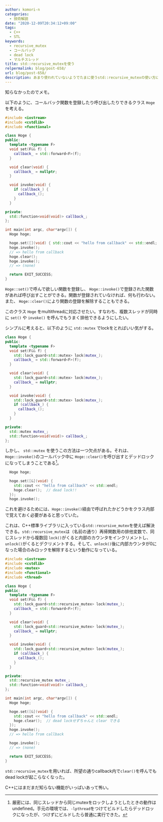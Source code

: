 ```yaml
---
author: komori-n
categories:
  - 技術解説
date: "2020-12-09T20:34:12+09:00"
tags:
  - C++
  - STL
keywords:
  - recursive_mutex
  - コールバック
  - dead lock
  - マルチスレッド
title: std::recursive_mutexを使う
relpermalink: blog/post-658/
url: blog/post-658/
description: あまり使われていないようでたまに使うstd::recursive_mutexの使い方について
---
```


知らなかったのでメモ。

以下のように、コールバック関数を登録したり呼び出したりできるクラス `Hoge` を考える。

```cpp
#include <iostream>
#include <cstdlib>
#include <functional>

class Hoge {
public:
  template <typename F>
  void set(F&& f) {
    callback_ = std::forward<F>(f);
  }

  void clear(void) {
    callback_ = nullptr;
  }

  void invoke(void) {
    if (callback_) {
      callback_();
    }
  }

private:
  std::function<void(void)> callback_;
};

int main(int argc, char*argv[]) {
  Hoge hoge;

  hoge.set([](void) { std::cout << "hello from callback" << std::endl; });
  hoge.invoke();
  // => hello from callback
  hoge.clear();
  hoge.invoke();
  // => (none)

  return EXIT_SUCCESS;
}
```

`Hoge::set()`で呼んで欲しい関数を登録し、 `Hoge::invoke()`で登録された関数があれば呼び出すことができる。関数が登録されていなければ、何も行わない。また、 `Hoge::clear()`により関数の登録を解除することもできる。

このクラス `Hoge` をmultithreadに対応させたい。すなわち、複数スレッドが同時に `set()` や `invoke()` を呼んでもうまく排他できるようにしたい。

シンプルに考えると、以下のように `std::mutex` でlockをとればいい気がする。

```cpp
class Hoge {
public:
  template <typename F>
  void set(F&& f) {
    std::lock_guard<std::mutex> lock(mutex_);
    callback_ = std::forward<F>(f);
  }

  void clear(void) {
    std::lock_guard<std::mutex> lock(mutex_);
    callback_ = nullptr;
  }

  void invoke(void) {
    std::lock_guard<std::mutex> lock(mutex_);
    if (callback_) {
      callback_();
    }
  }

private:
  std::mutex mutex_;
  std::function<void(void)> callback_;
};
```

しかし、 `std::mutex` を使うこの方法は一つ欠点がある。それは、`Hoge::invoke()`のコールバック中に `Hoge::clear()`を呼び出すとデッドロックになってしまうことである[^1]。

[^1]: 厳密には、同じスレッドから同じmutexをロックしようとしたときの動作はundefined。手元の環境では、`-lpthread`をつけてビルドしたらデッドロックになったが、つけずにビルドしたら普通に実行できた。

```cpp
  Hoge hoge;

  hoge.set([&](void) {
    std::cout << "hello from callback" << std::endl;
    hoge.clear();  // dead lock!!
  });
  hoge.invoke();
```

これを避けるためには、`Hoge::invoke()`経由で呼ばれたかどうかをクラス内部で覚えておく必要があると思っていた。

これは、C++標準ライブラリに入っている`std::recursive_mutex`を使えば解決できる。`std::recursive_mutex`は（名前の通り）再帰関数用の排他変数で、同じスレッドから複数回 `lock()`がくると内部のカウンタをインクリメントし、`unlock()`がくるとデクリメントする。そして、`unlock()`後に内部カウンタが0になった場合のみロックを解除するという動作になっている。

```cpp
#include <iostream>
#include <cstdlib>
#include <mutex>
#include <functional>
#include <thread>

class Hoge {
public:
  template <typename F>
  void set(F&& f) {
    std::lock_guard<std::recursive_mutex> lock(mutex_);
    callback_ = std::forward<F>(f);
  }

  void clear(void) {
    std::lock_guard<std::recursive_mutex> lock(mutex_);
    callback_ = nullptr;
  }

  void invoke(void) {
    std::lock_guard<std::recursive_mutex> lock(mutex_);
    if (callback_) {
      callback_();
    }
  }

private:
  std::recursive_mutex mutex_;
  std::function<void(void)> callback_;
};

int main(int argc, char*argv[]) {
  Hoge hoge;

  hoge.set([&](void) {
    std::cout << "hello from callback" << std::endl;
    hoge.clear();  // dead lockせずちゃんと clear できる
  });
  hoge.invoke();
  // => hello from callback

  hoge.invoke();
  // => (none)

  return EXIT_SUCCESS;
}
```

`std::recursive_mutex`を用いれば、所望の通りcallback内で`clear()`を呼んでもdead lockが起こらなくなった。

C++にはまだまだ知らない機能がいっぱいあって怖い。
